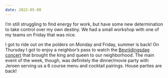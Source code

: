 ```yaml
---
date: 2022-05-08
---
```


I’m still struggling to find energy for work, but have some new determination to take control over my own destiny. We had a small workshop with one of my teams on Friday that was nice.

I got to ride out on the polders on Monday and Friday, summer is back! On Thursday I got to enjoy a neighbor’s pass to watch the [Bevrijdingsdag concert](https://www.ad.nl/binnenland/bevrijdingsdag-als-vanouds-afgesloten-met-concert-op-amstel-festivals-succesvol-verlopen~aab2d3cb/) that brought the king and queen to our neighborhood. The main event of the week, though, was definitely the dinner/movie party with Jeroen serving us a 6 course menu and cocktail pairings. House parties are back!